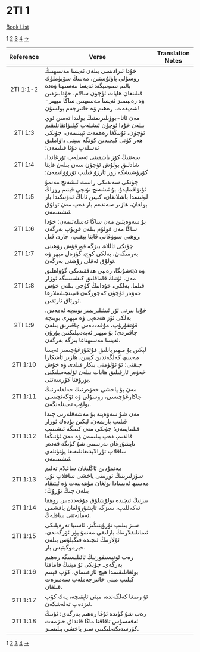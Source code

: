 # 2TI 1
[Book List](../README.md)

1 [2](./chapter_2.md) [3](./chapter_3.md) [4](./chapter_4.md) [->](./chapter_2.md)

| Reference | Verse | Translation Notes |
|:---------:|-------|-------------------|
|2TI 1:1-2|خۇدا ئىرادىسى بىلەن ئەيسا مەسىھنىڭ روسۇلى پاۋلۇستىن، مەننىڭ سۆيۈملۈك بالىم تىموتىيگە: ئەيسا مەسىھتا ۋەدە قىلىنغان ھايات ئۈچۈن سالام. خۇدابىزدىن ۋە رەببىمىز ئەيسا مەسىھتىن ساڭا مېھىر-شەپقەت، رەھىم ۋە خاتىرجەم بولسۇن!||
|2TI 1:3|مەن ئاتا-بوۋىلىرىمنىڭ يولىدا تەمىن ئوي بىلەن خۇدا ئۈچۈن ئىشلەپ كېلىۋاتقانلىقىم ئۈچۈن، ئۇنىڭغا رەھمەت ئېيتىمەن، چۈنكى ھەر كۈنى كېچىدىن كۈنگە سېنى داۋاملىق ئەسلەپ دۇئا قىلىمەن؛||
|2TI 1:4|سەننىڭ كۆز ياشقىنى ئەسلەپ تۇرغاندا، شادلىق بولۇش ئۈچۈن سەن بىلەن قايتا كۆرۈشىشكە زور ئارزۇ قىلىپ تۇرۇۋاتىمەن؛||
|2TI 1:5|چۈنكى سەندىكى راست ئىشەنچ مەنمۇ ئۇنۋاقمايدۇ. بۇ ئىشەنچ تۇنجى قېتىم روزاڭ لوئىسدا باشلانغان، كېيىن ئاناڭ ئەۋنىكىدا بار بولغان، ھازىر سەندەم بار دەپ مەن تولۇق ئىشىنىمەن.||
|2TI 1:6|بۇ سەۋەپتىن مەن ساڭا ئەسلەتىمەن: خۇدا ساڭا مەن قولۇم بىلەن قويۇپ بەرگەن روھىي سوۋغانى قايتا يېقىپ، جارى قىل.||
|2TI 1:7|چۈنكى ئاللاھ بىزگە قورقۇش رۇھىنى بەرمىگەن، بەلكى كۈچ، گۈزەل مېھر ۋە تولۇق ئەقلى رۇھىنى بەرگەن.||
|2TI 1:8|شۇنگا، رەببى ھەققىدىكى گۇۋاھلىقqa ۋە مەن، ئۇنىڭ قاماقلىق كىشىسىگە ئوزار قىلما. بەلكى، خۇدانىڭ كۈچى بىلەن خۇش خەۋەر ئۈچۈن كەچۈرگەن قىيىنچىلىقلارغا ئورتاق تارتقىن.||
|2TI 1:9|خۇدا بىزنى ئۆز ئىشلىرىمىز بويىچە ئەمەس، بەلكى ئۆز ھەدەپى ۋە مېھرى بويىچە قۇتقۇزۇپ، مۇقەددەس چاقىرىق بىلەن چاقىردى؛ بۇ مېھىر ئەبەدىيلىكتىن بۇرۇن ئەيسا مەسىھتاغا بىزگە بەرگەن.||
|2TI 1:10|لېكىن بۇ مېھىربانلىق قۇتقۇزغۇچىمىز ئەيسا مەسىھ كەلگەندىن كېيىن، ھازىر ئاشكارا چىقتى؛ ئۇ ئۆلۈمنى بىكار قىلدى ۋە خۇش خەۋەر ئارقىلىق ھايات بىلەن ئۆلمەسلىكنى يورۇقتا كۆرسەتتى.||
|2TI 1:11|مەن بۇ ياخشى خەۋەرنىڭ خەلقلەرنىڭ جاكارغۇچىسى، روسۇلى ۋە ئۆگەتچىسى بولۇپ تەيىنلەنگەن.||
|2TI 1:12|مەن شۇ سەۋەپتە بۇ مەشەقلەرنى چىدا قىلىپ بارىمەن. لېكىن بۇدەك ئوزار قىلمايمەن؛ چۈنكى مەن كىمگە ئىشىنىپ قالدىم، دەپ بىلىمەن ۋە مەن ئۇنىڭغا تاپشۇرغان نەرسىنى شۇ كۈنگە قەدەر ساقلاپ تۇرالايدىغانلىقىغا پۈتۈنلەي ئىشىنىمەن.||
|2TI 1:13|مەنمۇدىن ئاڭلىغان ساغلام تەلىم سۆزلىرىنىڭ ئورنىنى ياخشى ساقلاپ تۇر، مەسىھ ئەيسادا بولغان مۇھەببەت ۋە ئېتىقاد بىلەن چىڭ تۇرۇڭ؛||
|2TI 1:14|بىزنىڭ ئىچىدە بولۇشلۇق مۇقەددەس روھقا تەكەللىپ، سىزگە تاپشۇرۇلغان ياقشمى ئەمانەتنى ساقلەڭ.||
|2TI 1:15|سىز بىلىپ تۇرۇپتىڭىز، ئاسىيا تەرەپلىكى ئىمانلىقلارنىڭ بارلىقى مەنمۇ يۈز ئۆرگەندى. ئۇلارنىڭ ئىچىدە فىگېلۇس بىلەن خېرموگېنېس بار.||
|2TI 1:16|رەب ئونېسىفورنىڭ ئائىلىسىگە رەھىم بەرگەي. چۈنكى ئۇ مېنىڭ قاماقتا بولغانلىقىمدا ھېچ ئازغىنماي، كۆپ قېتىم كېلىپ مېنى خاتىرجەملەپ سەمىرەت قىلغان.||
|2TI 1:17|ئۇ رىمغا كەلگەندە، مېنى تاپقىچە، پەك كۆپ ئىزدەپ تەلەشكەن.||
|2TI 1:18|رەب شۇ كۈندە ئۇغا رەھىم بەرگەي؛ ئۇنىڭ ئەفەسۇس تاقاقتا ماڭا قانداق خىزمەت كۆرسەتكەنلىكىنى سىز ياخشى بىلىسىز.||


1 [2](./chapter_2.md) [3](./chapter_3.md) [4](./chapter_4.md) [->](./chapter_2.md)